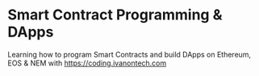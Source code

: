 # Smart Contract Programming & DApps

Learning how to program Smart Contracts and build DApps on Ethereum, EOS & NEM with https://coding.ivanontech.com
